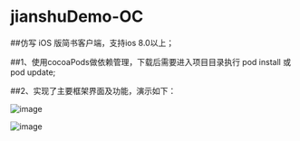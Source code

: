 # jianshuDemo-OC
##仿写 iOS 版简书客户端，支持ios 8.0以上；

##1、使用cocoaPods做依赖管理，下载后需要进入项目目录执行 pod install 或 pod update;

##2、实现了主要框架界面及功能，演示如下：

![image](https://github.com/yyyyffqqqq/jianshuDemo-OC/raw/master/ReadmeCource/jianshuReadeMe.gif)

![image](https://github.com/yyyyffqqqq/jianshuDemo-OC/raw/master/ReadmeCource/jianshuReadeMe2.png)